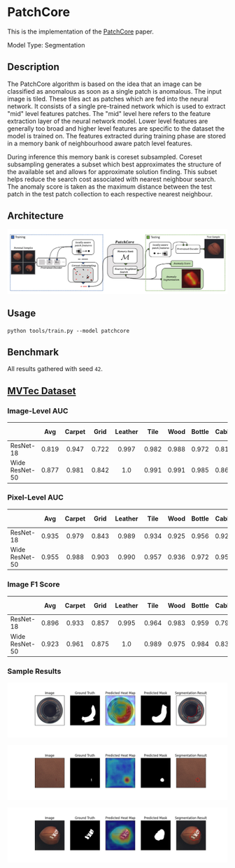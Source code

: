 # PatchCore

This is the implementation of the [PatchCore](https://arxiv.org/pdf/2106.08265.pdf) paper.

Model Type: Segmentation

## Description

The PatchCore algorithm is based on the idea that an image can be classified as anomalous as soon as a single patch is anomalous. The input image is tiled. These tiles act as patches which are fed into the neural network. It consists of a single pre-trained network which is used to extract "mid" level features patches. The "mid" level here refers to the feature extraction layer of the neural network model. Lower level features are generally too broad and higher level features are specific to the dataset the model is trained on. The features extracted during training phase are stored in a memory bank of neighbourhood aware patch level features.

During inference this memory bank is coreset subsampled. Coreset subsampling generates a subset which best approximates the structure of the available set and allows for approximate solution finding. This subset helps reduce the search cost associated with nearest neighbour search. The anomaly score is taken as the maximum distance between the test patch in the test patch collection to each respective nearest neighbour.

## Architecture

![PatchCore Architecture](../../../docs/source/images/patchcore/architecture.jpg "PatchCore Architecture")

## Usage

`python tools/train.py --model patchcore`

## Benchmark

All results gathered with seed `42`.

## [MVTec Dataset](https://www.mvtec.com/company/research/datasets/mvtec-ad)

### Image-Level AUC

|                |  Avg  | Carpet | Grid  | Leather | Tile  | Wood  | Bottle | Cable | Capsule | Hazelnut | Metal Nut | Pill  | Screw | Toothbrush | Transistor | Zipper |
| -------------- | :---: | :----: | :---: | :-----: | :---: | :---: | :----: | :---: | :-----: | :------: | :-------: | :---: | :---: | :--------: | :--------: | :----: |
| ResNet-18      | 0.819 | 0.947  | 0.722 |  0.997  | 0.982 | 0.988 | 0.972  | 0.810 |  0.586  |  0.981   |   0.631   | 0.780 | 0.482 |   0.827    |   0.733    | 0.844  |
| Wide ResNet-50 | 0.877 | 0.981  | 0.842 |   1.0   | 0.991 | 0.991 | 0.985  | 0.868 |  0.763  |  0.988   |   0.914   | 0.769 | 0.427 |   0.806    |   0.878    | 0.958  |

### Pixel-Level AUC

|                |  Avg  | Carpet | Grid  | Leather | Tile  | Wood  | Bottle | Cable | Capsule | Hazelnut | Metal Nut | Pill  | Screw | Toothbrush | Transistor | Zipper |
| -------------- | :---: | :----: | :---: | :-----: | :---: | :---: | :----: | :---: | :-----: | :------: | :-------: | :---: | :---: | :--------: | :--------: | :----: |
| ResNet-18      | 0.935 | 0.979  | 0.843 |  0.989  | 0.934 | 0.925 | 0.956  | 0.923 |  0.942  |  0.967   |   0.913   | 0.931 | 0.924 |   0.958    |   0.881    | 0.954  |
| Wide ResNet-50 | 0.955 | 0.988  | 0.903 |  0.990  | 0.957 | 0.936 | 0.972  | 0.950 |  0.968  |  0.974   |   0.960   | 0.948 | 0.917 |   0.969    |   0.913    | 0.976  |

### Image F1 Score

|                |  Avg  | Carpet | Grid  | Leather | Tile  | Wood  | Bottle | Cable | Capsule | Hazelnut | Metal Nut | Pill  | Screw | Toothbrush | Transistor | Zipper |
| -------------- | :---: | :----: | :---: | :-----: | :---: | :---: | :----: | :---: | :-----: | :------: | :-------: | :---: | :---: | :--------: | :--------: | :----: |
| ResNet-18      | 0.896 | 0.933  | 0.857 |  0.995  | 0.964 | 0.983 | 0.959  | 0.790 |  0.908  |  0.964   |   0.903   | 0.916 | 0.853 |   0.866    |   0.653    | 0.898  |
| Wide ResNet-50 | 0.923 | 0.961  | 0.875 |   1.0   | 0.989 | 0.975 | 0.984  | 0.832 |  0.908  |  0.972   |   0.920   | 0.922 | 0.853 |   0.862    |   0.842    | 0.953  |

### Sample Results

![Sample Result 1](../../../docs/source/images/patchcore/results/0.png "Sample Result 1")

![Sample Result 2](../../../docs/source/images/patchcore/results/1.png "Sample Result 2")

![Sample Result 3](../../../docs/source/images/patchcore/results/2.png "Sample Result 3")
